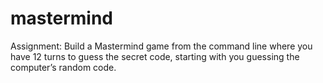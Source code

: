 # mastermind
Assignment:
Build a Mastermind game from the command line where you have 12 turns to guess the secret code, starting with you guessing the computer’s random code.